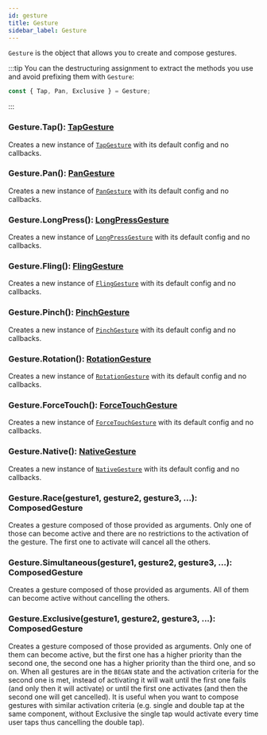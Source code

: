 ```yaml
---
id: gesture
title: Gesture
sidebar_label: Gesture
---
```


`Gesture` is the object that allows you to create and compose gestures.

:::tip
You can the destructuring assignment to extract the methods you use and avoid prefixing them with `Gesture`:

```js
const { Tap, Pan, Exclusive } = Gesture;
```

:::

### Gesture.Tap(): [TapGesture](./tap-gesture.md)

Creates a new instance of [`TapGesture`](./tap-gesture.md) with its default config and no callbacks.

### Gesture.Pan(): [PanGesture](./pan-gesture.md)

Creates a new instance of [`PanGesture`](./pan-gesture.md) with its default config and no callbacks.

### Gesture.LongPress(): [LongPressGesture](./long-press-gesture.md)

Creates a new instance of [`LongPressGesture`](./long-press-gesture.md) with its default config and no callbacks.

### Gesture.Fling(): [FlingGesture](./fling-gesture.md)

Creates a new instance of [`FlingGesture`](./fling-gesture.md) with its default config and no callbacks.

### Gesture.Pinch(): [PinchGesture](./pinch-gesture.md)

Creates a new instance of [`PinchGesture`](./pinch-gesture.md) with its default config and no callbacks.

### Gesture.Rotation(): [RotationGesture](./rotation-gesture.md)

Creates a new instance of [`RotationGesture`](./rotation-gesture.md) with its default config and no callbacks.

### Gesture.ForceTouch(): [ForceTouchGesture](./force-touch-gesture.md)

Creates a new instance of [`ForceTouchGesture`](./force-touch-gesture.md) with its default config and no callbacks.

### Gesture.Native(): [NativeGesture](./native-gesture.md)

Creates a new instance of [`NativeGesture`](./native-gesture.md) with its default config and no callbacks.

### Gesture.Race(gesture1, gesture2, gesture3, ...): ComposedGesture

Creates a gesture composed of those provided as arguments. Only one of those can become active and there are no restrictions to the activation of the gesture. The first one to activate will cancel all the others.

### Gesture.Simultaneous(gesture1, gesture2, gesture3, ...): ComposedGesture

Creates a gesture composed of those provided as arguments. All of them can become active without cancelling the others.

### Gesture.Exclusive(gesture1, gesture2, gesture3, ...): ComposedGesture

Creates a gesture composed of those provided as arguments. Only one of them can become active, but the first one has a higher priority than the second one, the second one has a higher priority than the third one, and so on. When all gestures are in the `BEGAN` state and the activation criteria for the second one is met, instead of activating it will wait until the first one fails (and only then it will activate) or until the first one activates (and then the second one will get cancelled). It is useful when you want to compose gestures with similar activation criteria (e.g. single and double tap at the same component, without Exclusive the single tap would activate every time user taps thus cancelling the double tap).
